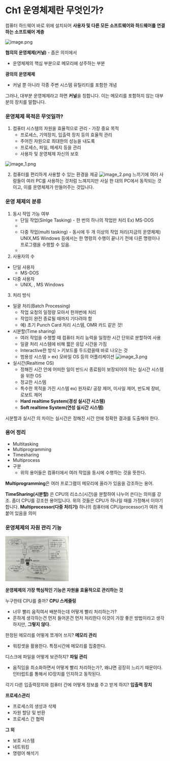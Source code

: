 # Ch1 운영체제란 무엇인가?

컴퓨터 하드웨어 바로 위에 설치되어 **사용자 및 다른 모든 소프트웨어와 하드웨어를 연결하는 소프트웨어 계층**

![image.png](image.png)

**협의의 운영체제(커널)** - 좁은 의미에서

- 운영체제의 핵심 부분으로 메모리에 상주하는 부분

**광의의 운영체제**

- 커널 뿐 아니라 각종 주변 시스템 유틸리티를 포함한 개념

그러나, 대부분 운영체제라고 하면 **커널**을 칭합니다. 이는 메모리를 포함하지 않는 대부분의 장치를 말합니다.

### 운영체제 목적은 무엇일까?

1. 컴퓨터 시스템의 자원을 효율적으로 관리 - 가장 중요 목적
   - 프로세스, 기억장치, 입출력 장치 등의 효율적 관리
   - 주어진 자원으로 최대한의 성능을 내도록
   - 프로세스, 파일, 메세지 등을 관리
   - 사용자 및 운영체제 자신의 보호

![image_1.png](image_1.png)

2. 컴퓨터를 편리하게 사용할 수 있는 환경을 제공
![image_2.png](image_2.png)
 느끼기에 여러 사람들이 여러 PC를 사용하는 것처럼 느껴지지만 사실 한 대의 PC에서 동작되는 것이고, 이를 운영체제가 만들어주는 것입니다.

### 운영 체제의 분류
1. 동시 작업 가능 여부
   - 단일 작업(Sinlge Tasking) - 한 번의 하나의 작업만 처리 
     Ex) MS-DOS
   - 
   - 다중 작업(multi tasking) - 동시에 두 개 이상의 작업 처리(지금의 운영체제)
     UNIX,MS Windows 등에서는 한 명령의 수행이 끝나기 전에 다른 명령이나 프로그램을 수행할 수 있음.
   - 
2. 사용자의 수
   
- 단일 사용자
  - MS-DOS
- 다중 사용자
  - UNIX, , MS Windows

3. 처리 방식
- 일괄 처리(Batch Processing)
  - 작업 요청의 일정량 모아서 한꺼번에 처리
  - 작업이 완전 종료될 때까지 기다려야 함 
  - 예) 초기 Punch Card 처리 시스템, OMR 카드 같은 것!
- 시분할(Time sharing)
  - 여러 작업을 수행할 때 컴퓨터 처리 능력을 일정한 시간 단위로 분할하여 사용
  - 일괄 처리 시스템에 비해 짧은 응답 시간을 가짐
  - Interactive한 방식 > 키보드를 두드렸을때 바로 나오는 것
  - 범용성 시스템 > ex) 모바일 OS 등의 어플리케이션
![image_3.png](image_3.png)
- 실시간(Realtime OS)
  - 정해진 시간 안에 어떠한 일이 반드시 종료됨이 보장되어야 하는 실시간 시스템을 위한 OS 
  - 정교한 시스템 
  - 특수한 목적을 가진 시스템 ex) 원자로/ 공장 제어, 미사일 제어, 반도체 장비, 로보트 제어 
  - **Hard realtime System(경성 실시간 시스템)**
  - **Soft realtime System(연성 실시간 시스템)**

시분할과 실시간 의 차이는 실시간은 정해진 시간 안에 정확한 결과를 도출해야 한다.

### 용어 정리
- Multitasking
- Multiprogramming
- Timesharing
- Multiprocess
- 구분 
  - 위의 용어들은 컴퓨터에서 여러 작업을 동시에 수행하는 것을 뜻한다.

**Multiprogramming**은 여러 프로그램이 메모리에 올라가 있음을 강조하는 용어.

**TimeSharing(시분할)** 은 CPU의 리소스(시간)을 분할하여 나누어 쓴다는 의미를 강조. 좀더 CPU를 강조한 용어입니다.
위의 것들은 CPU가 하나일 때를 가정해서 이야기합니다.
**Multiprocessor(다중 처리기)** 하나의 컴퓨터에 CPU(processor)가 여러 개 붙어 있음을 의미

### 운영체제의 자원 관리 기능

<img src="https://raw.githubusercontent.com/LenKIM/images/master/2024-01-08/IMG_2204.JPG" 
alt="IMG_2204"  
width="200" 
border-effect="rounded"/>

**운영체제의 가장 핵심적인 기능은 자원을 효율적으로 관리하는 것**

누구한테 CPU를 줄까? **CPU 스케줄링**

- 너무 빨리 움직여서 배분하는데 어떻게 빨리 처리하는가?
- 흔하게 생각하는건 먼저 들어온건 먼저 처리한다 이것이 가장 좋은 방법이라고 생각하지만, **그렇지 않다.**

한정된 메모리를 어떻게 쪼개어 쓰지? **메모리 관리**

- 워킹셋을 활용한다. 특정시간에 메모리를 집중한다.

디스크에 파일을 어떻게 보관하지? **파일 관리**

- 움직임을 최소화하면서 어떻게 빨리 처리하는가?, 왜냐면 굉장히 느리기 때문이다. 인터럽트를 통해서 IO장치를 인지하고 동작된다.

각기 다른 입출력장치와 컴퓨터 간에 어떻게 정보를 주고 받게 하지? **입출력 장치**

**프로세스관리**
- 프로세스의 생성과 삭제
- 자원 할당 및 반환
- 프로세스 간 협력 

**그 외**
- 보호 시스템
- 네트워킹
- 명령어 해석기





